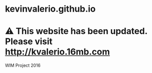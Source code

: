# kevinvalerio.github.io
# :warning: This website has been updated. Please visit http://kvalerio.16mb.com
WIM Project 2016
